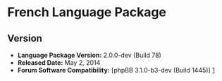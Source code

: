 French Language Package
=======================

Version
-------

  - **Language Package Version:** 2.0.0-dev (Build 78)
  - **Released Date:** May 2, 2014
  - **Forum Software Compatibility:** [phpBB 3.1.0-b3-dev (Build 1445)] [1]

[1]:https://bamboo.phpbb.com/browse/PHPBB3-DEVELOP-1445